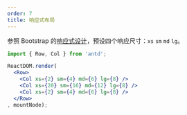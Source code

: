 ```yaml
---
order: 7
title: 响应式布局
---
```


参照 Bootstrap 的<a href="http://getbootstrap.com/css/#grid-media-queries">响应式设计</a>，预设四个响应尺寸：`xs` `sm` `md` `lg`。



````jsx
import { Row, Col } from 'antd';

ReactDOM.render(
  <Row>
    <Col xs={2} sm={4} md={6} lg={8} />
    <Col xs={20} sm={16} md={12} lg={8} />
    <Col xs={2} sm={4} md={6} lg={8} />
  </Row>
, mountNode);
````
